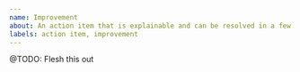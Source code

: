 ```yaml
---
name: Improvement
about: An action item that is explainable and can be resolved in a few hours
labels: action item, improvement
---
```


@TODO: Flesh this out
